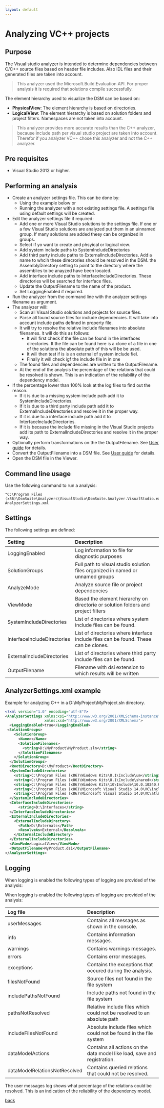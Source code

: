 ```yaml
---
layout: default
---
```

  
# Analyzing VC++ projects

## Purpose

The Visual studio analyzer is intended to determine dependencies between C/C++ source files based on header file includes. 
Also IDL files and their generated files are taken into account.

> This analyzer used the Microsoft.Build.Evaluation API. For proper analysis it is required that solutions compile successfully.

The element hierarchy used to visualize the DSM can be based on:
* **PhysicalView**: The element hierarchy is based on directories. 
* **LogicalView**: The element hierarchy is based on solution folders and project filters. 
Namespaces are not taken into account.

> This analyzer provides more accurate results than the C++ analyzer, because include path per visual studio 
> project are taken into account. Therefor if you analyzer VC++ chose this analyzer and not the C++ analyzer.


## Pre requisites
* Visual Studio 2012 or higher.

## Performing an analysis

* Create an analyzer settings file. This can be done by: 
    * Using the example below or 
	* Running the analyzer with a not existing settings file. A settings file using default settings will be created.
* Edit the analyzer settings file if required:
    * Add one or more Visual Studio solutions to the settings file. If one or a few Visual Studio solutions are analyzed put them in an uinnamed group. If many solutions are added theey can be organized in groups.
    * Select if yo want to create and phsyical or logical view.
	* Add system include paths to SystemIncludeDirectories
	* Add third party include paths to ExternalIncludeDirectories. Add a name to whcih these direcrories should be resolved in the DSM.
	the AssemblyDirectory setting to point to the directory where the assemblies to be anayzed have been located.
	* Add interface include paths to InterfaceIncludeDirectories. These directories will be searched for interface files.
	* Update the OutputFilename to the name of the product.
	* Set LoggingEnabled if required.
* Run the analyzer from the command line with the analyzer settings filename as argument.
* The analyzer will:
    * Scan all Visual Studio solutions and projects for source files.
	* Parse all found source files for include dependencies. It will take into account include paths defined in property file. 
	* It will try to resolve the relative include filenames into absolute filenames. It will do this as follows:
	    * It will first check if the file can be found in the interfaces directories. It the file can be found here is a clone of a file in one of the solutions the absolute path of this will be be used.
		* It will then test if is is an external of system include fiel.
		* Finally it will check igf the include file in in one 
	* The found files and dependencies are written to the OutputFilename.
	* At the end of the analysis the percentage of the relations that could be resolved is shown. This is an indication of the reliability of the dependency model.
* If the percentage lower than 100% look at the log files to find out the reason.
    * If it is due to a missing system include path add it to SystemIncludeDirectories.
    * If it is due to a third party include path add it to ExternalIncludeDirectories and resolve it in the proper way.
	* If it is due to a interface include path add it to InterfaceIncludeDirectories.
	* If it is because the include file missing in the Visual Studio projects add its path to ExternalIncludeDirectories and resolve it in the proper way.
* Optionally perform transformations on the the OutputFilename. See [User guide](user_guide) for details.
* Convert the OutputFilename into a DSM file. See [User guide](user_guide) for details.
* Open the DSM file in the Viewer.

## Command line usage

Use the following command to run a analysis:

```
"C:\Program Files (x86)\DsmSuite\Analyzers\VisualStudio\DsmSuite.Analyzer.VisualStudio.exe" AnalyzerSettings.xml
```

## Settings

The following settings are defined:

| Setting                     | Description                                                                          | 
|:----------------------------|:-------------------------------------------------------------------------------------|
| LoggingEnabled              | Log information to file for diagnostic purposes                                      |
| SolutionGroups              | Full path to visual studio solution files organized in named or unnamed groups       |
| AnalyzeMode                 | Analyze source file or project dependencies                                          |
| ViewMode                    | Based the element hierarchy on directorie or solution folders and project filters    | 
| SystemIncludeDirectories    | List of directories where system include files can be found.                         |
| InterfaceIncludeDirectories | List of directories where interface include files can be found. These can be clones. |
| ExternalIncludeDirectories  | List of directories where third party include files can be found.                    |
| OutputFilename              | Filename with dsi extension to which results will be written                         |   

## AnalyzerSettings.xml example 

Example for analyzing C++ in a D:\MyProject\MyProject.sln directory.

```xml
<?xml version="1.0" encoding="utf-8"?>
<AnalyzerSettings xmlns:xsi="http://www.w3.org/2001/XMLSchema-instance" 
                  xmlns:xsd="http://www.w3.org/2001/XMLSchema">
  <LoggingEnabled>true</LoggingEnabled>
 <SolutionGroups>
    <SolutionGroup>
      <Name></Name>
      <SolutionFilenames>
        <string>D:\MyProduct\MyProduct.sln</string>
      </SolutionFilenames>
    </SolutionGroup>
  </SolutionGroups>
  <RootDirectory>D:\MyProduct</RootDirectory>
  <SystemIncludeDirectories>
    <string>C:\Program Files (x86)\Windows Kits\8.1\Include\um</string>
    <string>C:\Program Files (x86)\Windows Kits\8.1\Include\shared</string>
    <string>C:\Program Files (x86)\Windows Kits\10\Include\10.0.10240.0\ucrt</string>
    <string>C:\Program Files (x86)\Microsoft Visual Studio 14.0\VC\include</string>
    <string>C:\Program Files (x86)\Microsoft Visual Studio 14.0\VC\atlmfc\include</string>
  </SystemIncludeDirectories>
  <InterfaceIncludeDirectories>
      <string>D:\Interfaces</string>
  </InterfaceIncludeDirectories>
  <ExternalIncludeDirectories>
    <ExternalIncludeDirectory>
      <Path>D:\Externals</Path>
      <ResolveAs>External</ResolveAs>
    </ExternalIncludeDirectory>
  </ExternalIncludeDirectories>
  <ViewMode>LogicalView</ViewMode>
  <OutputFilename>MyProduct.dsi</OutputFilename>
</AnalyzerSettings>
```

## Logging

When logging is enabled the following types of logging are provided of the analysis:

When logging is enabled the following types of logging are provided of the analysis:

| Log file                      | Description                                                                          | 
|:------------------------------|:-------------------------------------------------------------------------------------|
| userMessages                  | Contains all messages as shown in the console.                                       |
| info                          | Contains information messages.                                                       |
| warnings                      | Contains warnings messages.                                                          |
| errors                        | Contains error messages.                                                             |
| exceptions                    | Contains the exceptions that occured during the analysis.                            |
| filesNotFound                 | Source files not found in the file system                                            |
| includePathsNotFound          | Include paths not found in the file system                                           |
| pathsNotResolved              | Relative include files which could not be resolved to an absolute path               |
| includeFilesNotFound          | Absolute include files which could not be found in the file system                   |
| dataModelActions              | Contains all actions on the data model like load, save and registration.             |
| dataModelRelationsNotResolved | Contains queried relations that could not be resolved.                               |                              |

The user messages log shows what percentage of the relations could be resolved. This is an indication of the
reliability of the dependency model.

[back](user_guide)
